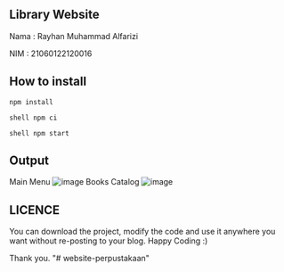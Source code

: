 ## Library Website
Nama : Rayhan Muhammad Alfarizi

NIM  : 21060122120016

## How to install
```shell
npm install
```

```shell npm ci```

```shell npm start```

## Output
Main Menu
![image](https://github.com/user-attachments/assets/d8bf12dd-9876-4666-af30-4ee0572df2ae)
Books Catalog
![image](https://github.com/user-attachments/assets/e02bf25f-66fd-4143-bc20-1aad9a26096c)

## LICENCE
You can download the project, modify the code and use it anywhere you want without re-posting to your blog. Happy Coding :)

Thank you.
"# website-perpustakaan" 
